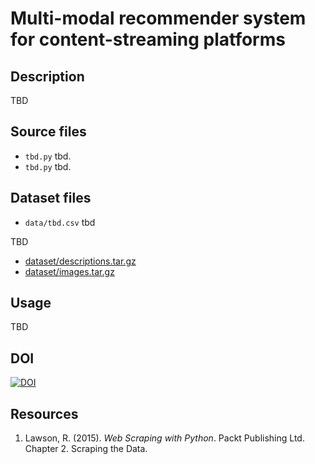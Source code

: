# Multi-modal recommender system for content-streaming platforms

## Description

TBD


## Source files

* `tbd.py` tbd.
* `tbd.py` tbd.

## Dataset files

* `data/tbd.csv` tbd

TBD

* [dataset/descriptions.tar.gz](https://drive.google.com/file/d/152zkBdipuuvBirgcCoziPk5JHVNuOPAI/view?usp=sharing)
* [dataset/images.tar.gz](https://drive.google.com/file/d/1eS-sZ-2sgZcqDDx2pXqFgKj8tkopMaSJ/view?usp=sharing)

## Usage

TBD

## DOI

[![DOI](https://zenodo.org/badge/DOI/10.5281/zenodo.10962212.svg)](https://doi.org/10.5281/zenodo.10962212)

## Resources

1. Lawson, R. (2015). _Web Scraping with Python_. Packt Publishing Ltd. Chapter 2. Scraping the Data.

